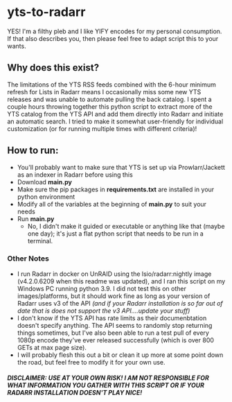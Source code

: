 # yts-to-radarr

YES! I'm a filthy pleb and I like YIFY encodes for my personal consumption. If that also describes you, then please feel free to adapt script this to your wants.

## Why does this exist?
The limitations of the YTS RSS feeds combined with the 6-hour minimum refresh for Lists in Radarr means I occasionally miss some new YTS releases and was unable to automate pulling the back catalog. I spent a couple hours throwing together this python script to extract more of the YTS catalog from the YTS API and add them directly into Radarr and initiate an automatic search. I tried to make it somewhat user-friendly for individual customization (or for running multiple times with different criteria)!

## How to run:
- You'll probably want to make sure that YTS is set up via Prowlarr/Jackett as an indexer in Radarr before using this
- Download **main.py**
- Make sure the pip packages in **requirements.txt** are installed in your python environment
- Modify all of the variables at the beginning of **main.py** to suit your needs 
- Run **main.py**
  - No, I didn't make it guided or executable or anything like that (maybe one day); it's just a flat python script that needs to be run in a terminal.

### Other Notes
- I run Radarr in docker on UnRAID using the lsio/radarr:nightly image (v4.2.0.6209 when this readme was updated), and I ran this script on my Windows PC running python 3.9. I did not test this on other images/platforms, but it should work fine as long as your version of Radarr uses v3 of the API _(and if your Radarr installation is so far out of date that is does not support the v3 API....update your stuff)_
- I don't know if the YTS API has rate limits as their documenbtation doesn't specify anything. The API seems to randomly stop returning things sometimes, but I've also been able to run a test pull of every 1080p encode they've ever released successfully (which is over 800 GETs at max page size).
- I will probably flesh this out a bit or clean it up more at some point down the road, but feel free to modify it for your own use.

##### DISCLAIMER: USE AT YOUR OWN RISK! I AM NOT RESPONSIBLE FOR WHAT INFORMATION YOU GATHER WITH THIS SCRIPT OR IF YOUR RADARR INSTALLATION DOESN'T PLAY NICE!
